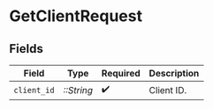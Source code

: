 # GetClientRequest


## Fields

| Field              | Type               | Required           | Description        |
| ------------------ | ------------------ | ------------------ | ------------------ |
| `client_id`        | *::String*         | :heavy_check_mark: | Client ID.         |